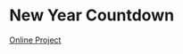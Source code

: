 # New Year Countdown

<p><a href="https://new-year-countdown-youtube.vercel.app/">Online Project</a></p>
